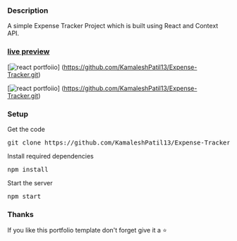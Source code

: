 
### Description

A simple Expense Tracker Project which is built using React and Context API. 

### [live preview](https://ubaimutl.github.io/react-portfolio/)

[![react portfoiio](../expence-tracker/assets/Expense-Tracker-1.png)] (https://github.com/KamaleshPatil13/Expense-Tracker.git)

[![react portfoiio](../expence-tracker/assets/Expense-Tracker-2.png)] (https://github.com/KamaleshPatil13/Expense-Tracker.git)


### Setup

Get the code

<pre>git clone https://github.com/KamaleshPatil13/Expense-Tracker.git</pre>
 
Install required dependencies

<pre>npm install</pre>

Start the server

<pre>npm start</pre>

### Thanks

If you like this portfolio template don't forget give it a ⭐ 

